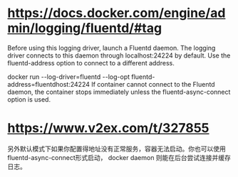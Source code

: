 

# https://docs.docker.com/engine/admin/logging/fluentd/#tag

Before using this logging driver, launch a Fluentd daemon. The logging driver connects to this daemon through localhost:24224 by default. Use the fluentd-address option to connect to a different address.

docker run --log-driver=fluentd --log-opt fluentd-address=fluentdhost:24224
If container cannot connect to the Fluentd daemon, the container stops immediately unless the fluentd-async-connect option is used.

# https://www.v2ex.com/t/327855
另外默认模式下如果你配置得地址没有正常服务，容器无法启动。你也可以使用fluentd-async-connect形式启动， docker daemon 则能在后台尝试连接并缓存日志。